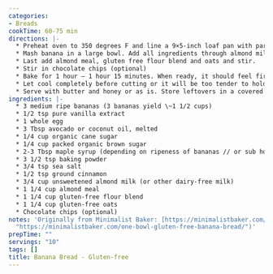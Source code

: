 ```yaml
---
categories:
- Breads
cookTime: 60-75 min
directions: |-
  * Preheat oven to 350 degrees F and line a 9×5-inch loaf pan with parchment paper.
  * Mash banana in a large bowl. Add all ingredients through almond milk (vanilla, egg, oil, cane sugar, brown sugar, maple syrup, baking powder, salt, cinnamon, almond milk) and whisk vigorously to combine.
  * Last add almond meal, gluten free flour blend and oats and stir.
  * Stir in chocolate chips (optional)
  * Bake for 1 hour – 1 hour 15 minutes. When ready, it should feel firm and be crackly and golden brown on top.
  * Let cool completely before cutting or it will be too tender to hold form.
  * Serve with butter and honey or as is. Store leftovers in a covered container for up to a few days. Slice and freeze for longer term storage.
ingredients: |-
  * 3 medium ripe bananas (3 bananas yield \~1 1/2 cups)
  * 1/2 tsp pure vanilla extract
  * 1 whole egg
  * 3 Tbsp avocado or coconut oil, melted
  * 1/4 cup organic cane sugar
  * 1/4 cup packed organic brown sugar
  * 2-3 Tbsp maple syrup (depending on ripeness of bananas // or sub honey)
  * 3 1/2 tsp baking powder
  * 3/4 tsp sea salt
  * 1/2 tsp ground cinnamon
  * 3/4 cup unsweetened almond milk (or other dairy-free milk)
  * 1 1/4 cup almond meal
  * 1 1/4 cup gluten-free flour blend
  * 1 1/4 cup gluten-free oats
  * Chocolate chips (optional)
notes: 'Originally from Minimalist Baker: [https://minimalistbaker.com/one-bowl-gluten-free-banana-bread/](https://minimalistbaker.com/one-bowl-gluten-free-banana-bread/
  "https://minimalistbaker.com/one-bowl-gluten-free-banana-bread/")'
prepTime: ""
servings: "10"
tags: []
title: Banana Bread - Gluten-free
---
```

